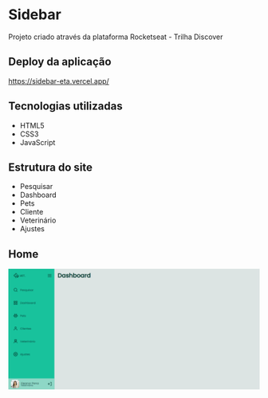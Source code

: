 # Sidebar
Projeto criado através da plataforma Rocketseat - Trilha Discover

## Deploy da aplicação
https://sidebar-eta.vercel.app/

## Tecnologias utilizadas
+ HTML5
+ CSS3
+ JavaScript

## Estrutura do site
+ Pesquisar
+ Dashboard
+ Pets
+ Cliente
+ Veterinário
+ Ajustes

## Home

<img src=".github/project.png">